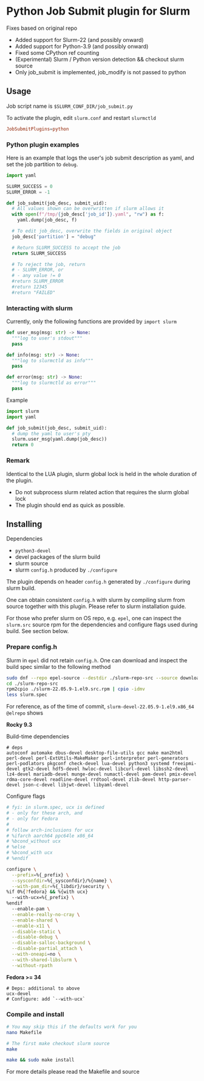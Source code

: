 # Python Job Submit plugin for Slurm

Fixes based on original repo
- Added support for Slurm-22 (and possibly onward)
- Added support for Python-3.9 (and possibly onward)
- Fixed some CPython ref counting
- (Experimental) Slurm / Python version detection && checkout slurm source
- Only job_submit is implemented, job_modify is not passed to python

## Usage

Job script name is `$SLURM_CONF_DIR/job_submit.py`

To activate the plugin, edit `slurm.conf` and restart `slurmctld`

```toml
JobSubmitPlugins=python
```

### Python plugin examples

Here is an example that logs the user's job submit description as yaml, and set the job partition to `debug`.

```python
import yaml

SLURM_SUCCESS = 0
SLURM_ERROR = -1

def job_submit(job_desc, submit_uid):
  # All values shown can be overwritten if slurm allows it
  with open(f"/tmp/{job_desc['job_id']}.yaml", "rw") as f:
    yaml.dump(job_desc, f)

  # To edit job_desc, overwrite the fields in original object
  job_desc['partition'] = "debug"

  # Return SLURM_SUCCESS to accept the job
  return SLURM_SUCCESS

  # To reject the job, return
  # - SLURM_ERROR, or
  # - any value != 0
  #return SLURM_ERROR
  #return 12345
  #return "FAILED"
```

### Interacting with slurm

Currently, only the following functions are provided by `import slurm`

```python
def user_msg(msg: str) -> None:
  """log to user's stdout"""
  pass

def info(msg: str) -> None:
  """log to slurmctld as info"""
  pass

def error(msg: str) -> None:
  """log to slurmctld as error"""
  pass
```

Example

```python
import slurm
import yaml

def job_submit(job_desc, submit_uid):
  # dump the yaml to user's pty
  slurm.user_msg(yaml.dump(job_desc))
  return 0
```

### Remark

Identical to the LUA plugin, slurm global lock is held in the whole duration of the plugin.
- Do not subprocess slurm related action that requires the slurm global lock
- The plugin should end as quick as possible.

## Installing

Dependencies
- `python3-devel`
- devel packages of the slurm build
- slurm source
- slurm `config.h` produced by `./configure` 

The plugin depends on header `config.h` generated by `./configure` during slurm build.

One can obtain consistent `config.h` with slurm by compiling slurm from source together with this plugin. Please refer to slurm installation guide.

For those who prefer slurm on OS repo, e.g. `epel`, one can inspect the `slurm.src` source rpm for the dependencies and configure flags used during build. See section below.

### Prepare config.h

Slurm in `epel` did not retain `config.h`. One can download and inspect the build spec similar to the following method

```bash
sudo dnf --repo epel-source --destdir ./slurm-repo-src --source download slurm.src
cd ./slurm-repo-src
rpm2cpio ./slurm-22.05.9-1.el9.src.rpm | cpio -idmv
less slurm.spec
```

For reference, as of the time of commit, `slurm-devel-22.05.9-1.el9.x86_64 @elrepo` shows

**Rocky 9.3**

Build-time dependencies

```
# deps
autoconf automake dbus-devel desktop-file-utils gcc make man2html perl-devel perl-ExtUtils-MakeMaker perl-interpreter perl-generators perl-podlators pkgconf check-devel lua-devel python3 systemd freeipmi-devel gtk2-devel hdf5-devel hwloc-devel libcurl-devel libssh2-devel lz4-devel mariadb-devel munge-devel numactl-devel pam-devel pmix-devel rdma-core-devel readline-devel rrdtool-devel zlib-devel http-parser-devel json-c-devel libjwt-devel libyaml-devel
```

Configure flags

```bash
# fyi: in slurm.spec, ucx is defined 
# - only for these arch, and
# - only for Fedora
#
# follow arch-inclusions for ucx
# %ifarch aarch64 ppc64le x86_64
# %bcond_without ucx
# %else
# %bcond_with ucx
# %endif

configure \
  --prefix=%{_prefix} \
  --sysconfdir=%{_sysconfdir}/%{name} \
  --with-pam_dir=%{_libdir}/security \
%if 0%{?fedora} && %{with ucx}
  --with-ucx=%{_prefix} \
%endif
  --enable-pam \
  --enable-really-no-cray \
  --enable-shared \
  --enable-x11 \
  --disable-static \
  --disable-debug \
  --disable-salloc-background \
  --disable-partial_attach \
  --with-oneapi=no \
  --with-shared-libslurm \
  --without-rpath
```

**Fedora >= 34**

```
# Deps: additional to above
ucx-devel
# Configure: add `--with-ucx`
```

### Compile and install

```bash
# You may skip this if the defaults work for you
nano Makefile 

# The first make checkout slurm source
make

make && sudo make install
```

For more details please read the Makefile and source